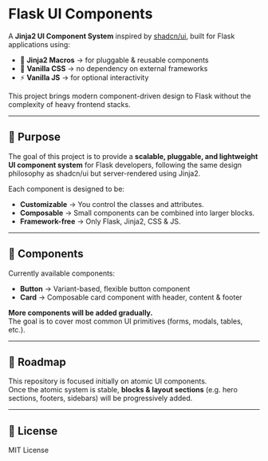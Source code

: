 # Flask UI Components

A **Jinja2 UI Component System** inspired by [shadcn/ui](https://ui.shadcn.com/), built for Flask applications using:
- 🧩 **Jinja2 Macros** → for pluggable & reusable components
- 🎨 **Vanilla CSS** → no dependency on external frameworks
- ⚡ **Vanilla JS** → for optional interactivity

This project brings modern component-driven design to Flask without the complexity of heavy frontend stacks.

---

## 🎯 Purpose

The goal of this project is to provide a **scalable, pluggable, and lightweight UI component system** for Flask developers, following the same design philosophy as shadcn/ui but server-rendered using Jinja2.

Each component is designed to be:
- **Customizable** → You control the classes and attributes.
- **Composable** → Small components can be combined into larger blocks.
- **Framework-free** → Only Flask, Jinja2, CSS & JS.

---

## 📌 Components

Currently available components:

- **Button** → Variant-based, flexible button component
- **Card** → Composable card component with header, content & footer

**More components will be added gradually.**  
The goal is to cover most common UI primitives (forms, modals, tables, etc.).

---

## 🚀 Roadmap

This repository is focused initially on atomic UI components.  
Once the atomic system is stable, **blocks & layout sections** (e.g. hero sections, footers, sidebars) will be progressively added.

---

## 📄 License

MIT License